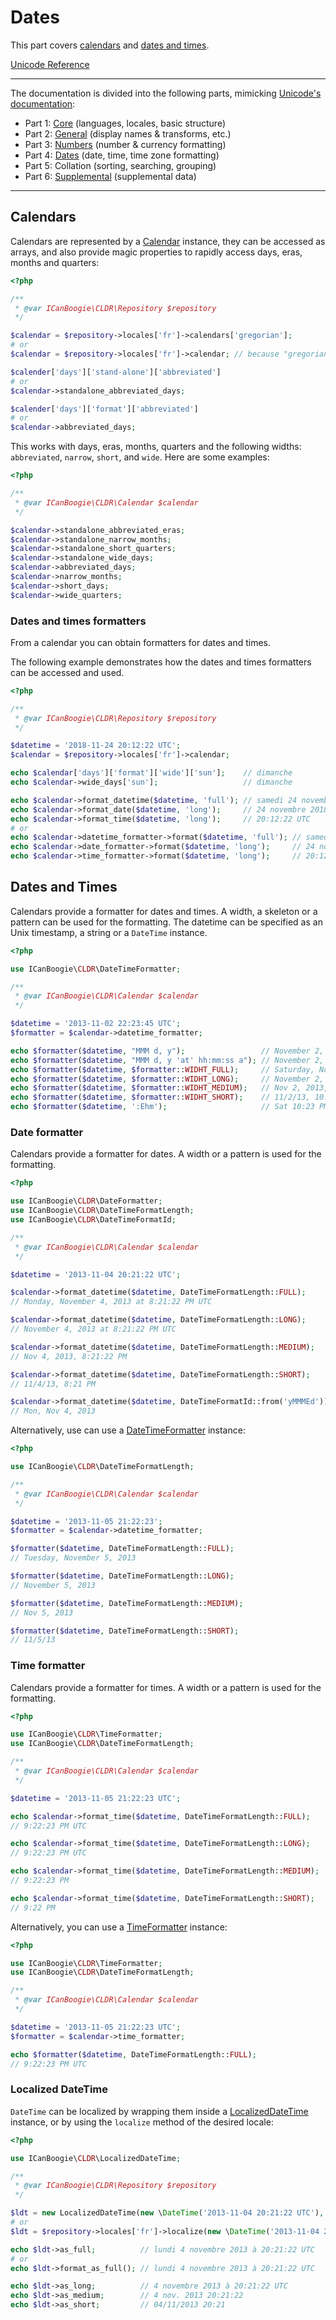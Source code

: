 # Dates

This part covers [calendars](#calendars) and [dates and times](#dates-and-times).

[Unicode Reference](https://www.unicode.org/reports/tr35/tr35-66/tr35-dates.html#Contents)

-----

The documentation is divided into the following parts, mimicking [Unicode's documentation](https://www.unicode.org/reports/tr35/tr35-66/tr35.html#parts):

- Part 1: [Core](Core.md) (languages, locales, basic structure)
- Part 2: [General](General.md) (display names & transforms, etc.)
- Part 3: [Numbers](Numbers.md) (number & currency formatting)
- Part 4: [Dates](Dates.md) (date, time, time zone formatting)
- Part 5: Collation (sorting, searching, grouping)
- Part 6: [Supplemental](Supplemental.md) (supplemental data)

-----



## Calendars

Calendars are represented by a [Calendar][] instance, they can be accessed as arrays, and also
provide magic properties to rapidly access days, eras, months and quarters:

```php
<?php

/**
 * @var ICanBoogie\CLDR\Repository $repository
 */

$calendar = $repository->locales['fr']->calendars['gregorian'];
# or
$calendar = $repository->locales['fr']->calendar; // because "gregorian" is the default calendar for this locale

$calender['days']['stand-alone']['abbreviated']
# or
$calendar->standalone_abbreviated_days;

$calender['days']['format']['abbreviated']
# or
$calendar->abbreviated_days;
```

This works with days, eras, months, quarters and the following widths: `abbreviated`, `narrow`,
`short`, and `wide`. Here are some examples:

```php
<?php

/**
 * @var ICanBoogie\CLDR\Calendar $calendar
 */

$calendar->standalone_abbreviated_eras;
$calendar->standalone_narrow_months;
$calendar->standalone_short_quarters;
$calendar->standalone_wide_days;
$calendar->abbreviated_days;
$calendar->narrow_months;
$calendar->short_days;
$calendar->wide_quarters;
```



### Dates and times formatters

From a calendar you can obtain formatters for dates and times.

The following example demonstrates how the dates and times formatters can be accessed and
used.

```php
<?php

/**
 * @var ICanBoogie\CLDR\Repository $repository
 */

$datetime = '2018-11-24 20:12:22 UTC';
$calendar = $repository->locales['fr']->calendar;

echo $calendar['days']['format']['wide']['sun'];    // dimanche
echo $calendar->wide_days['sun'];                   // dimanche

echo $calendar->format_datetime($datetime, 'full'); // samedi 24 novembre 2018 20:12:22 UTC
echo $calendar->format_date($datetime, 'long');     // 24 novembre 2018
echo $calendar->format_time($datetime, 'long');     // 20:12:22 UTC
# or
echo $calendar->datetime_formatter->format($datetime, 'full'); // samedi 24 novembre 2018 20:12:22 UTC
echo $calendar->date_formatter->format($datetime, 'long');     // 24 novembre 2018
echo $calendar->time_formatter->format($datetime, 'long');     // 20:12:22 UTC
```



## Dates and Times

Calendars provide a formatter for dates and times. A width, a skeleton or a pattern can be
used for the formatting. The datetime can be specified as an Unix timestamp, a string or a
`DateTime` instance.

```php
<?php

use ICanBoogie\CLDR\DateTimeFormatter;

/**
 * @var ICanBoogie\CLDR\Calendar $calendar
 */

$datetime = '2013-11-02 22:23:45 UTC';
$formatter = $calendar->datetime_formatter;

echo $formatter($datetime, "MMM d, y");                 // November 2, 2013
echo $formatter($datetime, "MMM d, y 'at' hh:mm:ss a"); // November 2, 2013 at 10:23:45 PM
echo $formatter($datetime, $formatter::WIDHT_FULL);     // Saturday, November 2, 2013 at 10:23:45 PM UTC
echo $formatter($datetime, $formatter::WIDHT_LONG);     // November 2, 2013 at 10:23:45 PM UTC
echo $formatter($datetime, $formatter::WIDHT_MEDIUM);   // Nov 2, 2013, 10:23:45 PM
echo $formatter($datetime, $formatter::WIDHT_SHORT);    // 11/2/13, 10:23 PM
echo $formatter($datetime, ':Ehm');                     // Sat 10:23 PM
```





### Date formatter

Calendars provide a formatter for dates. A width or a pattern is used for the formatting.

```php
<?php

use ICanBoogie\CLDR\DateFormatter;
use ICanBoogie\CLDR\DateTimeFormatLength;
use ICanBoogie\CLDR\DateTimeFormatId;

/**
 * @var ICanBoogie\CLDR\Calendar $calendar
 */

$datetime = '2013-11-04 20:21:22 UTC';

$calendar->format_datetime($datetime, DateTimeFormatLength::FULL);
// Monday, November 4, 2013 at 8:21:22 PM UTC

$calendar->format_datetime($datetime, DateTimeFormatLength::LONG);
// November 4, 2013 at 8:21:22 PM UTC

$calendar->format_datetime($datetime, DateTimeFormatLength::MEDIUM);
// Nov 4, 2013, 8:21:22 PM

$calendar->format_datetime($datetime, DateTimeFormatLength::SHORT);
// 11/4/13, 8:21 PM

$calendar->format_datetime($datetime, DateTimeFormatId::from('yMMMEd'));
// Mon, Nov 4, 2013
```

Alternatively, use can use a [DateTimeFormatter] instance:

```php
<?php

use ICanBoogie\CLDR\DateTimeFormatLength;

/**
 * @var ICanBoogie\CLDR\Calendar $calendar
 */

$datetime = '2013-11-05 21:22:23';
$formatter = $calendar->datetime_formatter;

$formatter($datetime, DateTimeFormatLength::FULL);
// Tuesday, November 5, 2013

$formatter($datetime, DateTimeFormatLength::LONG);
// November 5, 2013

$formatter($datetime, DateTimeFormatLength::MEDIUM);
// Nov 5, 2013

$formatter($datetime, DateTimeFormatLength::SHORT);
// 11/5/13
```





### Time formatter

Calendars provide a formatter for times. A width or a pattern is used for the formatting.

```php
<?php

use ICanBoogie\CLDR\TimeFormatter;
use ICanBoogie\CLDR\DateTimeFormatLength;

/**
 * @var ICanBoogie\CLDR\Calendar $calendar
 */

$datetime = '2013-11-05 21:22:23 UTC';

echo $calendar->format_time($datetime, DateTimeFormatLength::FULL);
// 9:22:23 PM UTC

echo $calendar->format_time($datetime, DateTimeFormatLength::LONG);
// 9:22:23 PM UTC

echo $calendar->format_time($datetime, DateTimeFormatLength::MEDIUM);
// 9:22:23 PM

echo $calendar->format_time($datetime, DateTimeFormatLength::SHORT);
// 9:22 PM
```

Alternatively, you can use a [TimeFormatter][] instance:

```php
<?php

use ICanBoogie\CLDR\TimeFormatter;
use ICanBoogie\CLDR\DateTimeFormatLength;

/**
 * @var ICanBoogie\CLDR\Calendar $calendar
 */

$datetime = '2013-11-05 21:22:23 UTC';
$formatter = $calendar->time_formatter;

echo $formatter($datetime, DateTimeFormatLength::FULL);
// 9:22:23 PM UTC
```



### Localized DateTime

`DateTime` can be localized by wrapping them inside a [LocalizedDateTime][] instance, or by using
the `localize` method of the desired locale:

```php
<?php

use ICanBoogie\CLDR\LocalizedDateTime;

/**
 * @var ICanBoogie\CLDR\Repository $repository
 */

$ldt = new LocalizedDateTime(new \DateTime('2013-11-04 20:21:22 UTC'), $repository->locales['fr']);
# or
$ldt = $repository->locales['fr']->localize(new \DateTime('2013-11-04 20:21:22 UTC'));

echo $ldt->as_full;          // lundi 4 novembre 2013 à 20:21:22 UTC
# or
echo $ldt->format_as_full(); // lundi 4 novembre 2013 à 20:21:22 UTC

echo $ldt->as_long;          // 4 novembre 2013 à 20:21:22 UTC
echo $ldt->as_medium;        // 4 nov. 2013 20:21:22
echo $ldt->as_short;         // 04/11/2013 20:21
```



[Calendar]: ../lib/Calendar.php
[DateTimeFormatter]: ../lib/DateTimeFormatter.php
[LocalizedDateTime]: ../lib/LocalizedDateTime.php
[TimeFormatter]: ../lib/TimeFormatter.php
